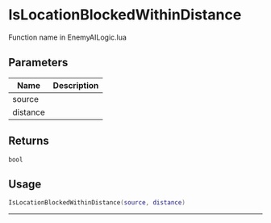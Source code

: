 # IsLocationBlockedWithinDistance

Function name in EnemyAILogic.lua

## Parameters

| Name     | Description |
| -------- | ----------- |
| source   |             |
| distance |             |

## Returns

`bool`

## Usage

```lua
IsLocationBlockedWithinDistance(source, distance)
```

---
